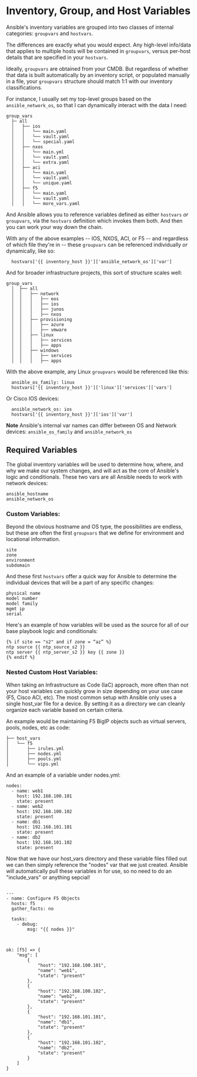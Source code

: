 # Inventory, Group, and Host Variables

Ansible's inventory variables are grouped into two classes of internal categories: `groupvars` and `hostvars`.

The differences are exactly what you would expect. Any high-level info/data that applies to multiple hosts will be contained in `groupvars`, versus per-host details that are specified in your `hostvars`.

Ideally, `groupvars` are obtained from your CMDB. But regardless of whether that data is built automatically by an inventory script, or populated manually in a file, your `groupvars` structure should match 1:1 with our inventory classifications.

For instance, I usually set my top-level groups based on the `ansible_network_os`, so that I can dynamically interact with the data I need:
```
group_vars
  ├─ all
  │   ├── ios
  │   │   └── main.yaml
  │   │   └── vault.yaml
  │   │   └── special.yaml
  │   ├── nxos
  │   │   └── main.yml
  │   │   └── vault.yaml
  │   │   └── extra.yaml
  │   ├── aci
  │   │   └── main.yaml
  │   │   └── vault.yaml
  │   │   └── unique.yaml
  │   ├── f5
  │   │   └── main.yaml
  │   │   └── vault.yaml
  │   │   └── more_vars.yaml
```

And Ansible allows you to reference variables defined as either `hostvars` _or_ `groupvars`, via the `hostvars` definition which invokes them both. And then you can work your way down the chain.

With any of the above examples -- IOS, NXOS, ACI, or F5 -- and regardless of which file they're in -- these `groupvars` can be referenced individually _or_ dynamically, like so:
```
  hostvars['{{ inventory_host }}']['ansible_network_os']['var']
```

And for broader infrastructure projects, this sort of structure scales well:
```
group_vars
  │  ├── all
  │  │   ├── network
  │  │   │   ├── eos
  │  │   │   ├── ios
  │  │   │   ├── junos
  │  │   │   ├── nxos
  │  │   ├── provisioning
  │  │   │   ├── azure
  │  │   │   ├── vmware
  │  │   ├── linux
  │  │   │   ├── services
  │  │   │   ├── apps
  │  │   ├── windows
  │  │   │   ├── services
  │  │   │   ├── apps
```

With the above example, any Linux `groupvars` would be referenced like this:
```
  ansible_os_family: linux
  hostvars['{{ inventory_host }}']['linux']['services']['vars']
```

Or Cisco IOS devices:
```
  ansible_network_os: ios
  hostvars['{{ inventory_host }}']['ios']['var']
```

**Note** Ansible's internal var names can differ between OS and Network devices:
`ansible_os_family` and `ansible_network_os`


## Required Variables

The global inventory variables will be used to determine how, where, and why we make our system changes, and will act as the core of Ansible's logic and conditionals. These two vars are all Ansible needs to work with network devices:

```
ansible_hostname
ansible_network_os
```

### Custom Variables:

Beyond the obvious hostname and OS type, the possibilities are endless, but these are often the first `groupvars` that we define for environment and locational information.

```
site
zone
environment
subdomain
```

And these first `hostvars` offer a quick way for Ansible to determine the individual devices that will be a part of any specific changes:

```
physical name
model number
model family 
mgmt ip
serial
```

Here's an example of how variables will be used as the source for all of our base playbook logic and conditionals:

```
{% if site == "s2" and if zone = “az” %}
ntp source {{ ntp_source_s2 }}
ntp server {{ ntp_server_s2 }} key {{ zone }}
{% endif %}
```
### Nested Custom Host Variables:

When taking an Infrastructure as Code (IaC) approach, more often than not your host variables can quickly grow in size depending on your use case (F5, Cisco ACI, etc). The most common setup with Ansible only uses a single host_var file for a device. By setting it as a directory we can cleanly organize each variable based on certain criteria.

An example would be maintaining F5 BigIP objects such as virtual servers, pools, nodes, etc as code:

```
├── host_vars
│   └── f5
│       ├── irules.yml
│       ├── nodes.yml
│       ├── pools.yml
│       └── vips.yml

```

And an example of a variable under nodes.yml:

```
nodes:
  - name: web1
    host: 192.168.100.101
    state: present
  - name: web2
    host: 192.168.100.102
    state: present
  - name: db1
    host: 192.168.101.101
    state: present
  - name: db2
    host: 192.168.101.102
    state: present
```


Now that we have our host_vars directory and these variable files filled out we can then simply reference the "nodes" var that we just created. Ansible will automatically pull these variables in for use, so no need to do an "include_vars" or anything sepcial!

```

---
- name: Configure F5 Objects
  hosts: f5
  gather_facts: no

  tasks:
    - debug:
        msg: "{{ nodes }}"



ok: [f5] => {
    "msg": [
        {
            "host": "192.168.100.101",
            "name": "web1",
            "state": "present"
        },
        {
            "host": "192.168.100.102",
            "name": "web2",
            "state": "present"
        },
        {
            "host": "192.168.101.101",
            "name": "db1",
            "state": "present"
        },
        {
            "host": "192.168.101.102",
            "name": "db2",
            "state": "present"
        }
    ]
}

```
